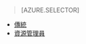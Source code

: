 > [AZURE.SELECTOR]
- [傳統](../articles/virtual-machines/virtual-machines-windows-classic-troubleshoot-deployment-new-vm.md)
- [資源管理員](../articles/virtual-machines/virtual-machines-windows-troubleshoot-deployment-new-vm.md)

